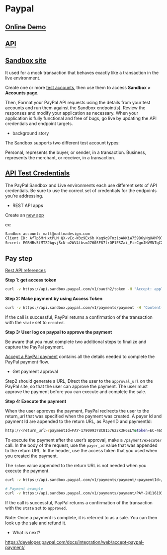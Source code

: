 # Paypal

## [Online Demo](https://demo.paypal.com/us/demo/navigation)
## [API](https://developer.paypal.com/docs/api/#sales)

## [Sandbox site](https://www.sandbox.paypal.com/home)

It used for a mock transaction that behaves exactly like a transaction in the live environment.

Create one or more [test accounts](https://developer.paypal.com/developer/accounts), then use them to access **Sandbox > Accounts page**.

Then, Format your PayPal API requests using the details from your test accounts and run them against the Sandbox endpoint(s). Review the responses and modify your application as necessary. When your application is fully functional and free of bugs, go live by updating the API credentials and endpoint targets.

- background story

The Sandbox supports two different test account types:

Personal, represents the buyer, or sender, in a transaction.
Business, represents the merchant, or receiver, in a transaction.

## [API Test Credentials](https://developer.paypal.com/docs/classic/lifecycle/sb_credentials/)

The PayPal Sandbox and Live environments each use different sets of API credentials. Be sure to use the correct set of credentials for the endpoints you’re addressing.

- REST API apps

Create an [new app](https://developer.paypal.com/developer/applications)

ex:

```bash
Sandbox account: matt@mattmadesign.com
Client ID: AfTp5MrHxtPLM_QX-vEc-W3z9Ex6b_Kaq9g9Tnz1oAKKiW759B6yNgUAMPD7vwsJGhgzBWDvT1DZmUVV
Secret: EGBHBs5fMTZJAgvjScN-o2WV4fbsmJ760SF87lrOP1ESZai_FirCgnJHVMNTqCXNsx74XTPJdGCO20gA
```

## Pay step

[Rest API references](https://developer.paypal.com/docs/api/#sales)

**Step 1: get access token**

```bash
curl -v https://api.sandbox.paypal.com/v1/oauth2/token -H "Accept: application/json" -H "Accept-Language: en_US" -u "AfTp5MrHxtPLM_QX-vEc-W3z9Ex6b_Kaq9g9Tnz1oAKKiW759B6yNgUAMPD7vwsJGhgzBWDvT1DZmUVV:EGBHBs5fMTZJAgvjScN-o2WV4fbsmJ760SF87lrOP1ESZai_FirCgnJHVMNTqCXNsx74XTPJdGCO20gA" -d "grant_type=client_credentials"
```


**Step 2: Make payment by using Access Token**

```bash
curl -v https://api.sandbox.paypal.com/v1/payments/payment -H 'Content-Type: application/json' -H 'Authorization: Bearer A101.5XWNZPnmS4oj7YaElVb2viDgpmUj78NGEvpwfTyckm01_Y5elm33fzQHrDMYsjqA.6KwJsUpmV1_0SaIMV90Rn2JAUVy' -d '{ "intent":"sale", "redirect_urls":{ "return_url": "http://naohai.kuberc.io", "cancel_url":"http://google.com" }, "payer":{ "payment_method":"paypal" }, "transactions":[ { "amount":{ "total":"100", "currency":"USD" } } ] }'
```

If the call is successful, PayPal returns a confirmation of the transaction with the `state` set to `created`.

**Step 3: User log on paypal to approve the payment**

Be aware that you must complete two additional steps to finalize and capture the PayPal payment.

[Accept a PayPal payment](https://developer.paypal.com/docs/integration/web/accept-paypal-payment/) contains all the details needed to complete the PayPal payment flow.

- Get payment approval

Step2 should generate a URL, Direct the user to the `approval_url` on the PayPal site, so that the user can approve the payment. The user must approve the payment before you can execute and complete the sale.

**Step 4: Execute the payment**

When the user approves the payment, PayPal redirects the user to the return_url that was specified when the payment was created. A payer Id and payment Id are appended to the return URL, as PayerID and paymentId:

```bash
http://<return_url>?paymentId=PAY-17909937BC8157622K3H6ELY&token=EC-46S041091U285223S&PayerID=VJFB925GW3VX6
```

To execute the payment after the user’s approval, make a `/payment/execute/` call. In the body of the request, use the `payer_id` value that was appended to the return URL. In the header, use the access token that you used when you created the payment.

The `token` value appended to the return URL is not needed when you execute the payment.

```bash
curl -v https://api.sandbox.paypal.com/v1/payments/payment/<paymentId>/execute/ -H 'Content-Type: application/json' -H 'Authorization: Bearer <accessToken>' -d '{ "payer_id" : "<PayerID>" }'
```

```bash
# Payment example
curl -v https://api.sandbox.paypal.com/v1/payments/payment/PAY-2H11619340618514CK3H6SDY/execute  -H 'Content-Type: application/json' -H 'Authorization: Bearer A101.5XWNZPnmS4oj7YaElVb2viDgpmUj78NGEvpwfTyckm01_Y5elm33fzQHrDMYsjqA.6KwJsUpmV1_0SaIMV90Rn2JAUVy' -d '{ "payer_id" : "VJFB925GW3VX6" }'
```

If the call is successful, PayPal returns a confirmation of the transaction with the `state` set to `approved`.

Note: Once a payment is complete, it is referred to as a sale. You can then look up the sale and refund it.

- What is next?

https://developer.paypal.com/docs/integration/web/accept-paypal-payment/
